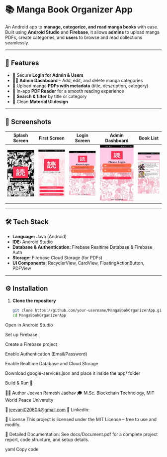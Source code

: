 # 📚 Manga Book Organizer App  

An Android app to **manage, categorize, and read manga books** with ease.  
Built using **Android Studio** and **Firebase**, it allows **admins** to upload manga PDFs, create categories, and **users** to browse and read collections seamlessly.  

---

## 🚀 Features  

- 🔐 Secure **Login for Admin & Users**  
- 👨‍💻 **Admin Dashboard** – Add, edit, and delete manga categories  
- 📂 Upload manga **PDFs with metadata** (title, description, category)  
- 📖 In-app **PDF Reader** for a smooth reading experience  
- 🔎 **Search & filter** by title or category  
- 🎨 Clean **Material UI design**  

---

## 📸 Screenshots  

| Splash Screen | First Screen | Login Screen | Admin Dashboard | Book List |  
|---------------|--------------|--------------|-----------------|-----------|
| ![Splash](docs/screenshots/splash.png) | ![Login](docs/screenshots/first.png) | ![Login](docs/screenshots/login.png) | ![Dashboard](docs/screenshots/admin_dashboard.png) | ![Book List](docs/screenshots/book_list.png) |



---

## 🛠️ Tech Stack  

- **Language:** Java (Android)  
- **IDE:** Android Studio  
- **Database & Authentication:** Firebase Realtime Database & Firebase Auth  
- **Storage:** Firebase Cloud Storage (for PDFs)  
- **UI Components:** RecyclerView, CardView, FloatingActionButton, PDFView  

---

## ⚙️ Installation  

1. **Clone the repository**  
   ```bash
   git clone https://github.com/your-username/MangaBookOrganizerApp.git
   cd MangaBookOrganizerApp
Open in Android Studio

Set up Firebase

Create a Firebase project

Enable Authentication (Email/Password)

Enable Realtime Database and Cloud Storage

Download google-services.json and place it inside the app/ folder

Build & Run 🚀

👨‍💻 Author
Jeevan Ramesh Jadhav
🎓 M.Sc. Blockchain Technology, MIT World Peace University

📧 jeevanj020604@gmail.com
🔗 LinkedIn:

📜 License
This project is licensed under the MIT License – free to use and modify.

📄 Detailed Documentation:
See docs/Document.pdf for a complete project report, code structure, and setup details.

yaml
Copy code
